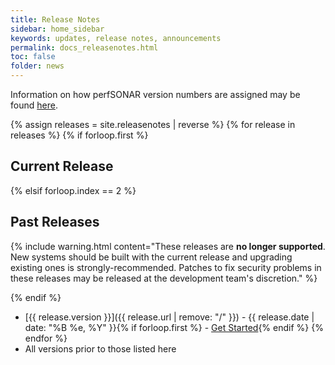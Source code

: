```yaml
---
title: Release Notes
sidebar: home_sidebar
keywords: updates, release notes, announcements
permalink: docs_releasenotes.html
toc: false
folder: news
---
```


Information on how perfSONAR version numbers are assigned may be found
[here](https://github.com/perfsonar/project/wiki/Versioning).

{% assign releases = site.releasenotes | reverse %}
{% for release in releases %}
  {% if forloop.first %}
## Current Release
  {% elsif forloop.index == 2 %}
## Past Releases

{% include warning.html content="These releases are <b>no longer supported</b>.  New systems should be built with the current release and upgrading existing ones is strongly-recommended.  Patches to fix security problems in these releases may be released at the development team's discretion." %}

  {% endif %}
 * [{{ release.version }}]({{ release.url | remove: "/" }}) - {{ release.date | date: "%B %e, %Y" }}{% if forloop.first %} - [Get Started](http://docs.perfsonar.net/install_options.html){% endif %}
{% endfor %}
 * All versions prior to those listed here
